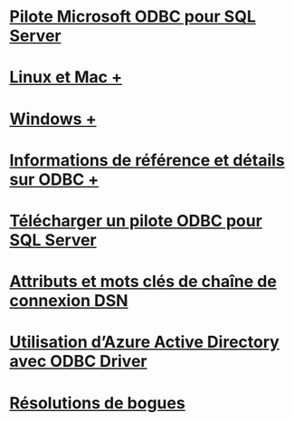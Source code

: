 # [Pilote Microsoft ODBC pour SQL Server](microsoft-odbc-driver-for-sql-server.md)

# [Linux et Mac +](./linux-mac/system-requirements.md)
# [Windows +](./windows/microsoft-odbc-driver-for-sql-server-on-windows.md)

# [Informations de référence et détails sur ODBC +](../../odbc/microsoft-open-database-connectivity-odbc.md)
# [Télécharger un pilote ODBC pour SQL Server](download-odbc-driver-for-sql-server.md)

# [Attributs et mots clés de chaîne de connexion DSN](dsn-connection-string-attribute.md)
# [Utilisation d’Azure Active Directory avec ODBC Driver](using-azure-active-directory.md)

# [Résolutions de bogues](bug-fixes.md)
